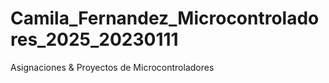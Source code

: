 # Camila_Fernandez_Microcontroladores_2025_20230111
Asignaciones &amp; Proyectos de Microcontroladores
